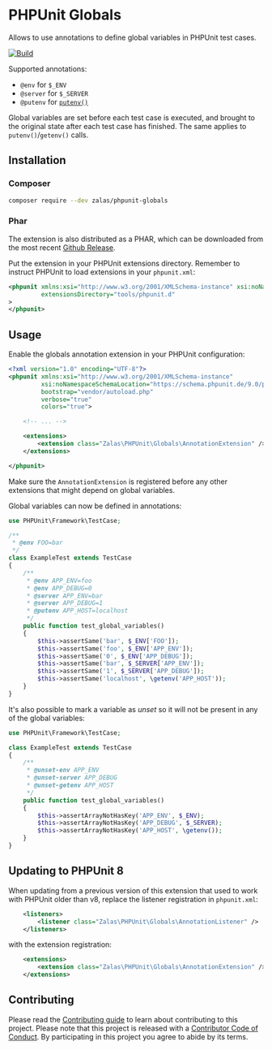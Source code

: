 # PHPUnit Globals

Allows to use annotations to define global variables in PHPUnit test cases.

[![Build](https://github.com/jakzal/phpunit-globals/actions/workflows/build.yml/badge.svg)](https://github.com/jakzal/phpunit-globals/actions/workflows/build.yml)

Supported annotations:

 * `@env` for `$_ENV`
 * `@server` for `$_SERVER`
 * `@putenv` for [`putenv()`](http://php.net/putenv)

Global variables are set before each test case is executed,
and brought to the original state after each test case has finished.
The same applies to `putenv()`/`getenv()` calls.

## Installation

### Composer

```bash
composer require --dev zalas/phpunit-globals
```

### Phar

The extension is also distributed as a PHAR, which can be downloaded from the most recent
[Github Release](https://github.com/jakzal/phpunit-globals/releases).

Put the extension in your PHPUnit extensions directory.
Remember to instruct PHPUnit to load extensions in your `phpunit.xml`:

```xml
<phpunit xmlns:xsi="http://www.w3.org/2001/XMLSchema-instance" xsi:noNamespaceSchemaLocation="https://schema.phpunit.de/9.0/phpunit.xsd"
         extensionsDirectory="tools/phpunit.d"
>
</phpunit>
```

## Usage

Enable the globals annotation extension in your PHPUnit configuration:

```xml
<?xml version="1.0" encoding="UTF-8"?>
<phpunit xmlns:xsi="http://www.w3.org/2001/XMLSchema-instance"
         xsi:noNamespaceSchemaLocation="https://schema.phpunit.de/9.0/phpunit.xsd"
         bootstrap="vendor/autoload.php"
         verbose="true"
         colors="true">

    <!-- ... -->

    <extensions>
        <extension class="Zalas\PHPUnit\Globals\AnnotationExtension" />
    </extensions>

</phpunit>
```

Make sure the `AnnotationExtension` is registered before any other extensions that might depend on global variables.

Global variables can now be defined in annotations:

```php
use PHPUnit\Framework\TestCase;

/**
 * @env FOO=bar
 */
class ExampleTest extends TestCase
{
    /**
     * @env APP_ENV=foo
     * @env APP_DEBUG=0
     * @server APP_ENV=bar
     * @server APP_DEBUG=1
     * @putenv APP_HOST=localhost
     */
    public function test_global_variables()
    {
        $this->assertSame('bar', $_ENV['FOO']);
        $this->assertSame('foo', $_ENV['APP_ENV']);
        $this->assertSame('0', $_ENV['APP_DEBUG']);
        $this->assertSame('bar', $_SERVER['APP_ENV']);
        $this->assertSame('1', $_SERVER['APP_DEBUG']);
        $this->assertSame('localhost', \getenv('APP_HOST'));
    }
}
```

It's also possible to mark a variable as _unset_ so it will not be present in any of the global variables:

```php
use PHPUnit\Framework\TestCase;

class ExampleTest extends TestCase
{
    /**
     * @unset-env APP_ENV
     * @unset-server APP_DEBUG
     * @unset-getenv APP_HOST
     */
    public function test_global_variables()
    {
        $this->assertArrayNotHasKey('APP_ENV', $_ENV);
        $this->assertArrayNotHasKey('APP_DEBUG', $_SERVER);
        $this->assertArrayNotHasKey('APP_HOST', \getenv());
    }
}
```

## Updating to PHPUnit 8

When updating from a previous version of this extension that used to work with PHPUnit older than v8,
replace the listener registration in `phpunit.xml`:

```xml
    <listeners>
        <listener class="Zalas\PHPUnit\Globals\AnnotationListener" />
    </listeners>
```

with the extension registration:

```xml
    <extensions>
        <extension class="Zalas\PHPUnit\Globals\AnnotationExtension" />
    </extensions>
```

## Contributing

Please read the [Contributing guide](CONTRIBUTING.md) to learn about contributing to this project.
Please note that this project is released with a [Contributor Code of Conduct](CODE_OF_CONDUCT.md).
By participating in this project you agree to abide by its terms.

